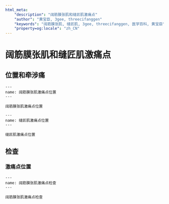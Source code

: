 ```yaml
---
html_meta:
    "description": "阔筋膜张肌和缝匠肌激痛点"
    "author": "黄宝臣, 3gee, threecifanggen"
    "keywords": "阔筋膜张肌, 缝匠肌, 3gee, threecifanggen, 医学百科, 黄宝臣"
    "property=og:locale": "zh_CN"
---
```

# 阔筋膜张肌和缝匠肌激痛点

## 位置和牵涉痛

```{figure} /_static/2022-01-31-10-57-48.png
---
name: 阔筋膜张肌激痛点位置
---

阔筋膜张肌激痛点位置
```

```{figure} /_static/img/2022-01-31-11-13-11.png
---
name: 缝匠肌激痛点位置
---

缝匠肌激痛点位置
```

## 检查

### 激痛点位置

```{figure} /_static/img/2022-01-31-11-12-25.png
---
name: 阔筋膜张肌激痛点检查
---

阔筋膜张肌激痛点检查
```
